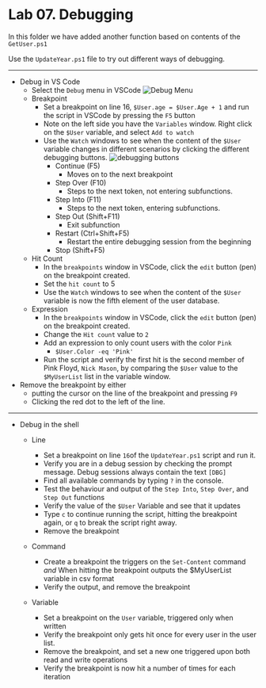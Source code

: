 # Lab 07. Debugging

In this folder we have added another function based on contents of the `GetUser.ps1`

Use the `UpdateYear.ps1` file to try out different ways of debugging.

---

- Debug in VS Code
  - Select the `Debug` menu in VSCode ![Debug Menu](./images/DebugMenu.png)
  - Breakpoint
    - Set a breakpoint on line 16, `$User.age = $User.Age + 1` and run the script in VSCode by pressing the `F5` button
    - Note on the left side you have the `Variables` window. Right click on the `$User` variable, and select `Add to watch`
    - Use the `Watch` windows to see when the content of the `$User` variable changes in different scenarios by clicking the different debugging buttons.
    ![debugging buttons](./images/debugging.png)
      - Continue (F5)
        - Moves on to the next breakpoint
      - Step Over (F10)
        - Steps to the next token, not entering subfunctions.
      - Step Into (F11)
        - Steps to the next token, entering subfunctions.
      - Step Out (Shift+F11)
        - Exit subfunction
      - Restart (Ctrl+Shift+F5)
        - Restart the entire debugging session from the beginning
      - Stop (Shift+F5)
  - Hit Count
    - In the `breakpoints` window in VSCode, click the `edit` button (pen) on the breakpoint created.
    - Set the `hit count` to 5
    - Use the `Watch` windows to see when the content of the `$User` variable is now the fifth element of the user database.
  - Expression
    - In the `breakpoints` window in VSCode, click the `edit` button (pen) on the breakpoint created.
    - Change the `Hit count` value to `2`
    - Add an expression to only count users with the color `Pink`
      - `$User.Color -eq 'Pink'`
    - Run the script and verify the first hit is the second member of Pink Floyd, `Nick Mason`, by comparing the `$User` value to the `$MyUserList` list in the variable window.
- Remove the breakpoint by either
  - putting the cursor on the line of the breakpoint and pressing `F9`
  - Clicking the red dot to the left of the line.

---

- Debug in the shell
  - Line
    - Set a breakpoint on line `16`of the `UpdateYear.ps1` script and run it.
    - Verify you are in a debug session by checking the prompt message. Debug sessions always contain the text `[DBG]`
    - Find all available commands by typing `?` in the console.
    - Test the behaviour and output of the `Step Into`, `Step Over`, and `Step Out` functions
    - Verify the value of the `$User` Variable and see that it updates
    - Type `c` to continue running the script, hitting the breakpoint again, or `q` to break the script right away.
    - Remove the breakpoint

  - Command
    - Create a breakpoint the triggers on the `Set-Content` command _and_ When hitting the breakpoint outputs the $MyUserList variable in csv format  
    - Verify the output, and remove the breakpoint
  - Variable
    - Set a breakpoint on the `User` variable, triggered only when written
    - Verify the breakpoint only gets hit once for every user in the user list.
    - Remove the breakpoint, and set a new one triggered upon both read and write operations
    - Verify the breakpoint is now hit a number of times for each iteration
